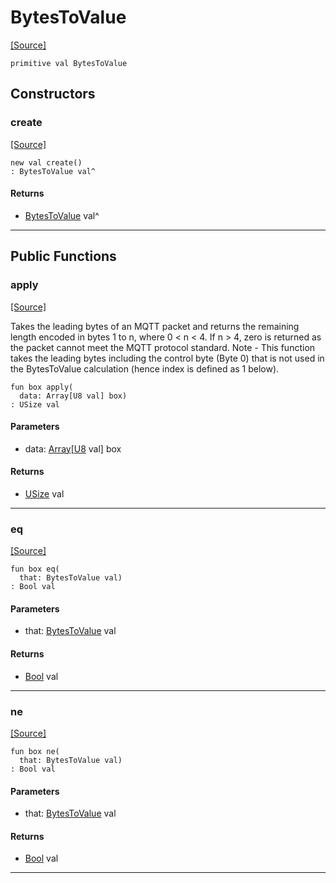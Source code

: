 # BytesToValue
<span class="source-link">[[Source]](src/mqtt-utilities/functions.md#L-0-143)</span>
```pony
primitive val BytesToValue
```

## Constructors

### create
<span class="source-link">[[Source]](src/mqtt-utilities/functions.md#L-0-143)</span>


```pony
new val create()
: BytesToValue val^
```

#### Returns

* [BytesToValue](mqtt-utilities-BytesToValue.md) val^

---

## Public Functions

### apply
<span class="source-link">[[Source]](src/mqtt-utilities/functions.md#L-0-143)</span>


Takes the leading bytes of an MQTT packet and returns the remaining length encoded
in bytes 1 to n, where 0 < n < 4. If n > 4, zero is returned as the packet cannot 
meet the MQTT protocol standard.
Note - This function takes the leading bytes including the control byte (Byte 0) that
is not used in the BytesToValue calculation (hence index is defined as 1 below).


```pony
fun box apply(
  data: Array[U8 val] box)
: USize val
```
#### Parameters

*   data: [Array](builtin-Array.md)\[[U8](builtin-U8.md) val\] box

#### Returns

* [USize](builtin-USize.md) val

---

### eq
<span class="source-link">[[Source]](src/mqtt-utilities/functions.md#L-0-143)</span>


```pony
fun box eq(
  that: BytesToValue val)
: Bool val
```
#### Parameters

*   that: [BytesToValue](mqtt-utilities-BytesToValue.md) val

#### Returns

* [Bool](builtin-Bool.md) val

---

### ne
<span class="source-link">[[Source]](src/mqtt-utilities/functions.md#L-0-143)</span>


```pony
fun box ne(
  that: BytesToValue val)
: Bool val
```
#### Parameters

*   that: [BytesToValue](mqtt-utilities-BytesToValue.md) val

#### Returns

* [Bool](builtin-Bool.md) val

---


